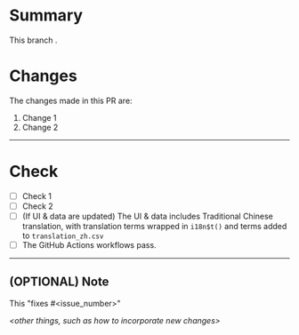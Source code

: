 # Summary

This branch *<succinct summary of the purpose>*.

# Changes

The changes made in this PR are:

1. Change 1
1. Change 2

***

# Check

- [ ] Check 1
- [ ] Check 2
- [ ] (If UI & data are updated) The UI & data includes Traditional Chinese translation, with translation terms wrapped in `i18n$t()` and terms added to `translation_zh.csv`
- [ ] The GitHub Actions workflows pass.

***

## (OPTIONAL) Note

This "fixes #<issue_number>"

*<other things, such as how to incorporate new changes>*
*<brief summary of the purpose of this pull request>*
